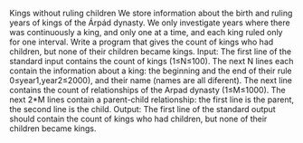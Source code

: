 Kings without ruling children
We store information about the birth and ruling years of kings of the Árpád dynasty. We
only investigate years where there was continuously a king, and only one at a time, and
each king ruled only for one interval.
Write a program that gives the count of kings who had children, but none of their children
became kings.
Input:
The first line of the standard input contains the count of kings (1≤N≤100). The next
N lines each contain the information about a king: the beginning and the end of their rule
0≤year1,year2≤2000), and their name (names are all diferent). The next line contains
the count of relationships of the Arpad dynasty (1≤M≤1000). The next 2*M lines contain
a parent-child relationship: the first line is the parent, the second line is the child.
Output:
The first line of the standard output should contain the count of kings who had children,
but none of their children became kings.
